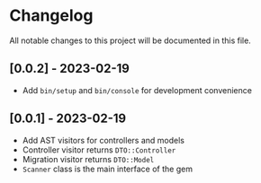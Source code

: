 # Changelog

All notable changes to this project will be documented in this file.

## [0.0.2] - 2023-02-19

- Add `bin/setup` and `bin/console` for development convenience

## [0.0.1] - 2023-02-19

- Add AST visitors for controllers and models
- Controller visitor returns `DTO::Controller`
- Migration visitor returns `DTO::Model`
- `Scanner` class is the main interface of the gem

